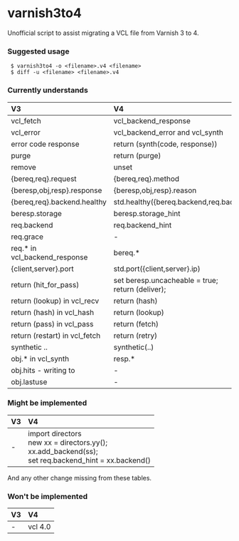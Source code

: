 varnish3to4
===========

Unofficial script to assist migrating a VCL file from Varnish 3 to 4.

### Suggested usage

```
 $ varnish3to4 -o <filename>.v4 <filename>
 $ diff -u <filename> <filename>.v4
```

### Currently understands

V3 | V4
:-- | :--
vcl_fetch | vcl_backend_response
vcl_error | vcl_backend_error and vcl_synth
error code response | return (synth(code, response))
purge | return (purge)
remove | unset
{bereq,req}.request | {bereq,req}.method
{beresp,obj,resp}.response | {beresp,obj,resp}.reason
{bereq,req}.backend.healthy | std.healthy({bereq.backend,req.backend_hint})
beresp.storage | beresp.storage_hint
req.backend | req.backend_hint
req.grace | -
req.* in vcl_backend_response | bereq.*
{client,server}.port | std.port({client,server}.ip)
return (hit_for_pass) | set beresp.uncacheable = true;<br/>return (deliver);
return (lookup) in vcl_recv | return (hash)
return (hash) in vcl_hash | return (lookup)
return (pass) in vcl_pass | return (fetch)
return (restart) in vcl_fetch | return (retry)
synthetic .. | synthetic(..)
obj.* in vcl_synth | resp.*
obj.hits - writing to | -
obj.lastuse | -

### Might be implemented

V3 | V4
:-- | :--
- | import directors<br/>new xx = directors.yy();<br/>xx.add_backend(ss);<br/>set req.backend_hint = xx.backend()

And any other change missing from these tables.

### Won't be implemented

V3 | V4
:-- | :--
- | vcl 4.0
